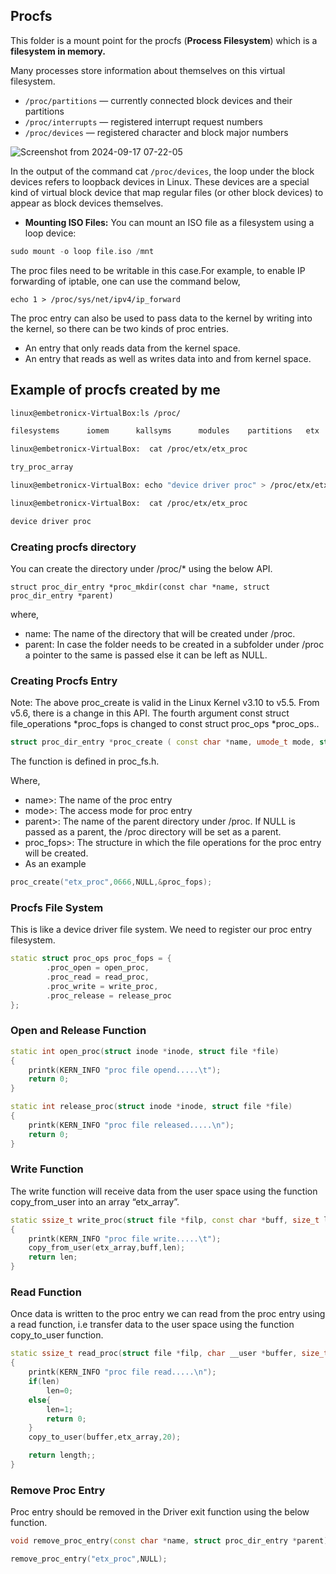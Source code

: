 ## Procfs 
This folder is a mount point for the procfs (**Process Filesystem**) which is a **filesystem in memory.**

Many processes store information about themselves on this virtual filesystem. 

- `/proc/partitions` — currently connected block devices and their partitions
- `/proc/interrupts` — registered interrupt request numbers
- `/proc/devices` — registered character and block major numbers

![Screenshot from 2024-09-17 07-22-05](https://github.com/user-attachments/assets/e5e3d856-6dd8-441e-a3af-322397fab18b)

In the output of the command cat `/proc/devices`, the loop under the block devices refers to loopback devices in Linux. 
These devices are a special kind of virtual block device that map regular files (or other block devices) to appear as block devices themselves.
- **Mounting ISO Files:** You can mount an ISO file as a filesystem using a loop device:

```c++
sudo mount -o loop file.iso /mnt
```


The proc files need to be writable in this case.For example, to enable IP forwarding of iptable, one can use the command below,

`echo 1 > /proc/sys/net/ipv4/ip_forward`


The proc entry can also be used to pass data to the kernel by writing into the kernel, so there can be two kinds of proc entries.

- An entry that only reads data from the kernel space.
- An entry that reads as well as writes data into and from kernel space.

## Example of procfs created by me
```bash
linux@embetronicx-VirtualBox:ls /proc/

filesystems      iomem      kallsyms      modules    partitions   etx

linux@embetronicx-VirtualBox:  cat /proc/etx/etx_proc

try_proc_array

linux@embetronicx-VirtualBox: echo "device driver proc" > /proc/etx/etx_proc

linux@embetronicx-VirtualBox:  cat /proc/etx/etx_proc

device driver proc
```
### Creating procfs directory

You can create the directory under /proc/* using the below API.

`struct proc_dir_entry *proc_mkdir(const char *name, struct proc_dir_entry *parent)`

where,

- name: The name of the directory that will be created under /proc.
- parent: In case the folder needs to be created in a subfolder under /proc a pointer to the same is passed else it can be left as NULL.


### Creating Procfs Entry

Note: The above proc_create is valid in the Linux Kernel v3.10 to v5.5. From v5.6, there is a change in this API. The fourth argument const struct file_operations *proc_fops is changed to const struct proc_ops *proc_ops..

```c++
struct proc_dir_entry *proc_create ( const char *name, umode_t mode, struct proc_dir_entry *parent, const struct file_operations *proc_fops )
```

The function is defined in proc_fs.h.

Where,

- name>: The name of the proc entry
- mode>: The access mode for proc entry
- parent>: The name of the parent directory under /proc. If NULL is passed as a parent, the /proc directory will be set as a parent.
- proc_fops>: The structure in which the file operations for the proc entry will be created.
- As an example 
```c++
proc_create("etx_proc",0666,NULL,&proc_fops);
```


### Procfs File System
This is like a device driver file system. We need to register our proc entry filesystem. 
```c++
static struct proc_ops proc_fops = {
        .proc_open = open_proc,
        .proc_read = read_proc,
        .proc_write = write_proc,
        .proc_release = release_proc
};
```

### Open and Release Function
```c++
static int open_proc(struct inode *inode, struct file *file)
{
    printk(KERN_INFO "proc file opend.....\t");
    return 0;
}

static int release_proc(struct inode *inode, struct file *file)
{
    printk(KERN_INFO "proc file released.....\n");
    return 0;
}
```

### Write Function
The write function will receive data from the user space using the function copy_from_user into an array “etx_array”.
```c++
static ssize_t write_proc(struct file *filp, const char *buff, size_t len, loff_t * off)
{
    printk(KERN_INFO "proc file write.....\t");
    copy_from_user(etx_array,buff,len);
    return len;
}
```



### Read Function

Once data is written to the proc entry we can read from the proc entry using a read function, i.e transfer data to the user space using the function copy_to_user function.
```c++
static ssize_t read_proc(struct file *filp, char __user *buffer, size_t length,loff_t * offset)
{
    printk(KERN_INFO "proc file read.....\n");
    if(len)
        len=0;
    else{
        len=1;
        return 0;
    }
    copy_to_user(buffer,etx_array,20);

    return length;;
}
```

### Remove Proc Entry
Proc entry should be removed in the Driver exit function using the below function.
```c++
void remove_proc_entry(const char *name, struct proc_dir_entry *parent);

remove_proc_entry("etx_proc",NULL);
```
